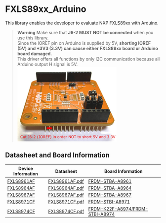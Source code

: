 # FXLS89xx_Arduino
This library enables the developer to evaluate NXP FXLS89xx with Arduino.

> **Warning**
> Make sure that **J6-2 MUST NOT be connected** when you use this library.  
> Since the IOREF pin on Arduino is supplied by 5V, **shorting IOREF (5V) and +3V3 (3.3V) can cause either FXLS89xx board or Arduino board damaged.**  
> This driver offers all functions by only I2C communication because all Arduino output H signal is 5V.
> <img src="J6-2.JPG" width="320px" alt="Cut J6-2 in order NOT to short 5V and 3.3V"/>

## Datasheet and Board Information
Device Information|Datasheet|Board Information
---|---|---
[FXLS8961AF](https://www.nxp.com/products/sensors/accelerometers/2g-4g-8g-16g-low-power-12-bit-digital-accelerometer:FXLS8961AF)|[FXLS8961AF.pdf](https://www.nxp.com/docs/en/data-sheet/FXLS8961AF.pdf)|[FRDM-STBA-A8961](https://www.nxp.com/design/software/sensor-toolbox/evaluation-boards/sensor-toolbox-development-board-for-fxls8961af-3-axis-accelerometer:FRDM-STBA-A8961)
[FXLS8964AF](https://www.nxp.com/products/sensors/accelerometers/2g-4g-8g-16g-low-power-12-bit-digital-accelerometer:FXLS8964AF)|[FXLS8964AF.pdf](https://www.nxp.com/docs/en/data-sheet/FXLS8964AF.pdf)|[FRDM-STBA-A8964](https://www.nxp.com/design/software/development-software/sensor-toolbox-sensor-development-ecosystem/sensor-toolbox-development-board-for-fxls8964af-3-axis-accelerometer:FRDM-STBA-A8964)
[FXLS8967AF](https://www.nxp.com/products/sensors/accelerometers/2g-4g-8g-16g-low-power-12-bit-digital-accelerometer:FXLS8967AF)|[FXLS8967AF.pdf](https://www.nxp.com/docs/en/data-sheet/FXLS8967AF.pdf)|[FRDM-STBA-A8967](https://www.nxp.com/design/software/development-software/sensor-toolbox-sensor-development-ecosystem/sensor-toolbox-development-board-for-fxls8967af-3-axis-accelerometer:FRDM-STBA-A8967)
[FXLS8971CF](https://www.nxp.com/products/sensors/accelerometers/2g-4g-8g-16g-low-power-12-bit-digital-accelerometer:FXLS8971CF)|[FXLS8971CF.pdf](https://www.nxp.com/docs/en/data-sheet/FXLS8971CF.pdf)|[FRDM-STBI-A8971](https://www.nxp.com/design/software/sensor-toolbox/evaluation-boards/sensor-toolbox-development-board-for-fxls8971cf-3-axis-iot-accelerometer:FRDM-STBI-A8971)|
[FXLS8974CF](https://www.nxp.com/products/sensors/accelerometers/2g-4g-8g-16g-low-power-12-bit-digital-iot-accelerometer:FXLS8974CF)|[FXLS8974CF.pdf](https://www.nxp.com/docs/en/data-sheet/FXLS8974CF.pdf)|[FRDM-K22F-A8974/FRDM-STBI-A8974](https://www.nxp.com/design/software/sensor-toolbox/evaluation-boards/sensor-toolbox-development-board-for-fxls8974cf-3-axis-iot-accelerometer:FRDM-K22F-A8974)
